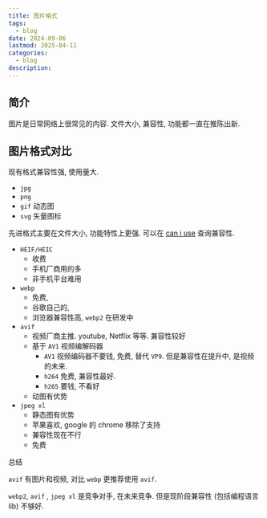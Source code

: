 ```yaml
---
title: 图片格式
tags:
  - blog
date: 2024-09-06
lastmod: 2025-04-11
categories:
  - blog
description: 
---
```


## 简介

图片是日常网络上很常见的内容. 文件大小, 兼容性, 功能都一直在推陈出新.

## 图片格式对比

现有格式兼容性强, 使用量大.

- `jpg`
- `png`
- `gif` 动态图
- `svg` 矢量图标

先进格式主要在文件大小, 功能特性上更强. 可以在 [can i use](https://caniuse.com/?search=jpeg%20xl%20) 查询兼容性.

- `HEIF/HEIC`
    - 收费
    - 手机厂商用的多
    - 非手机平台难用
- `webp`
    - 免费,
    - 谷歌自己的,  
    - 浏览器兼容性高, `webp2` 在研发中
- `avif`
    - 视频厂商主推. youtube, Netflix 等等. 兼容性较好
    - 基于 `AV1` 视频编解码器
        - `AV1` 视频编码器不要钱, 免费, 替代 `VP9`. 但是兼容性在提升中, 是视频的未来.
        - `h264` 免费, 兼容性最好.
        - `h265` 要钱, 不看好
    - 动图有优势
- `jpeg xl`
    - 静态图有优势
    - 苹果喜欢, google 的 chrome 移除了支持
    - 兼容性现在不行
    - 免费

总结

`avif` 有图片和视频, 对比 `webp` 更推荐使用 `avif`.

`webp2`, `avif` , `jpeg xl` 是竞争对手, 在未来竞争. 但是现阶段兼容性 (包括编程语言 lib) 不够好.
